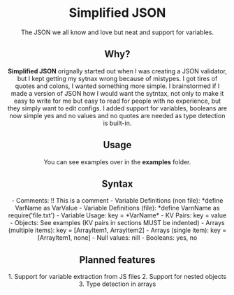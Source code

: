 <h1 align="center">Simplified JSON</h1>
<p align="center">The JSON we all know and love but neat and support for variables.</p>

<h2 align ="center">Why?</h2>
<p align="center"><b>Simplified JSON</b> orignally started out when I was creating a JSON validator, but I kept getting my sytnax wrong because of mistypes. I
got tires of quotes and colons, I wanted something more simple. I brainstormed if I made a version of JSON how I would want the sytntax, not only to make it 
easy to write for me but easy to read for people with no experience, but they simply want to edit configs. I added support for variables, booleans are now simple
yes and no values and no quotes are needed as type detection is built-in.</p>

<h2 align="center">Usage</h2>
<p align="center">You can see examples over in the <b>examples</b> folder.</p>

<h2 align="center">Syntax</h2>
<p align="center">
  - Comments: !! This is a comment
  - Variable Definitions (non file): *define VarName as VarValue
  - Variable Definitions (file): *define VarnName as require('file.txt')
  - Variable Usage: key = *VarName*
  - KV Pairs: key = value
  - Objects: See examples (KV pairs in sections MUST be indented)
  - Arrays (multiple items): key = [ArrayItem1, ArrayItem2]
  - Arrays (single item): key = [ArrayItem1, none]
  - Null values: nill
  - Booleans: yes, no
</p>

<h2 align="center">Planned features</h2>
<p align="center">
  1. Support for variable extraction from JS files
  2. Support for nested objects
  3. Type detection in arrays
</p>
